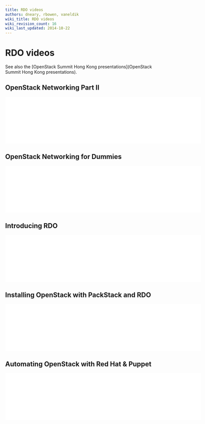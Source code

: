 ```yaml
---
title: RDO videos
authors: dneary, rbowen, vaneldik
wiki_title: RDO videos
wiki_revision_count: 16
wiki_last_updated: 2014-10-22
---
```


# RDO videos

See also the [OpenStack Summit Hong Kong presentations](OpenStack Summit Hong Kong presentations).

## OpenStack Networking Part II

<iframe width="630" src="//youtube.com/embed/wEa_8ESxPAY" frameborder="0" align="center" allowfullscreen="true"> </iframe>

## OpenStack Networking for Dummies

<iframe width="630" src="//youtube.com/embed/afImoFeuDnY" frameborder="0" align="center" allowfullscreen="true"> </iframe>

## Introducing RDO

<iframe width="630" src="//youtube.com/embed/OsQJmipzBYI" frameborder="0" align="center" allowfullscreen="true"> </iframe>

## Installing OpenStack with PackStack and RDO

<iframe width="630" src="//youtube.com/embed/ViVMQ70umq0" frameborder="0" align="center" allowfullscreen="true"> </iframe>

## Automating OpenStack with Red Hat & Puppet

<iframe width="630" src="//youtube.com/embed/P1dfxfbu3UA" frameborder="0" align="center" allowfullscreen="true"> </iframe>
